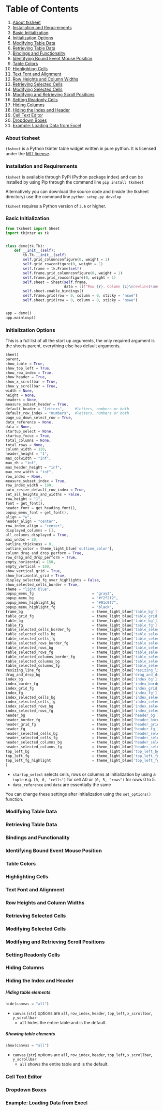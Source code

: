 # Table of Contents
1. [About tksheet](https://github.com/ragardner/tksheet/blob/master/DOCUMENTATION.md#About-tksheet)
2. [Installation and Requirements](https://github.com/ragardner/tksheet/blob/master/DOCUMENTATION.md#Installation-and-Requirements)
3. [Basic Initialization](https://github.com/ragardner/tksheet/blob/master/DOCUMENTATION.md#Basic-Initialization)
4. [Initialization Options](https://github.com/ragardner/tksheet/blob/master/DOCUMENTATION.md#Initialization-Options)
5. [Modifying Table Data](https://github.com/ragardner/tksheet/blob/master/DOCUMENTATION.md#Modifying-Table-Data)
6. [Retrieving Table Data](https://github.com/ragardner/tksheet/blob/master/DOCUMENTATION.md#Retrieving-Table-Data)
7. [Bindings and Functionality](https://github.com/ragardner/tksheet/blob/master/DOCUMENTATION.md#Bindings-and-Functionality)
8. [Identifying Bound Event Mouse Position](https://github.com/ragardner/tksheet/blob/master/DOCUMENTATION.md#Identifying-Bound-Event-Mouse-Position)
9. [Table Colors](https://github.com/ragardner/tksheet/blob/master/DOCUMENTATION.md#Table-Colors)
10. [Highlighting Cells](https://github.com/ragardner/tksheet/blob/master/DOCUMENTATION.md#Highlighting-Cells)
11. [Text Font and Alignment](https://github.com/ragardner/tksheet/blob/master/DOCUMENTATION.md#Text-Font-and-Alignment)
12. [Row Heights and Column Widths](https://github.com/ragardner/tksheet/blob/master/DOCUMENTATION.md#Row-Heights-and-Column-Widths)
13. [Retrieving Selected Cells](https://github.com/ragardner/tksheet/blob/master/DOCUMENTATION.md#Retrieving-Selected-Cells)
14. [Modifying Selected Cells](https://github.com/ragardner/tksheet/blob/master/DOCUMENTATION.md#Modifying-Selected-Cells)
15. [Modifying and Retrieving Scroll Positions](https://github.com/ragardner/tksheet/blob/master/DOCUMENTATION.md#Modifying-and-Retrieving-Scroll-Positions)
16. [Setting Readonly Cells](https://github.com/ragardner/tksheet/blob/master/DOCUMENTATION.md#Setting-Readonly-Cells)
17. [Hiding Columns](https://github.com/ragardner/tksheet/blob/master/DOCUMENTATION.md#Hiding-Columns)
18. [Hiding the Index and Header](https://github.com/ragardner/tksheet/blob/master/DOCUMENTATION.md#Hiding-the-Index-and-Header)
19. [Cell Text Editor](https://github.com/ragardner/tksheet/blob/master/DOCUMENTATION.md#Cell-Text-Editor)
20. [Dropdown Boxes](https://github.com/ragardner/tksheet/blob/master/DOCUMENTATION.md#Dropdown-Boxes)
21. [Example: Loading Data from Excel](https://github.com/ragardner/tksheet/blob/master/DOCUMENTATION.md#Example:-Loading-Data-from-Excel)


### About tksheet
`tksheet` is a Python tkinter table widget written in pure python. It is licensed under the [MIT license](https://github.com/ragardner/tksheet/blob/master/LICENSE.txt).

### Installation and Requirements
`tksheet` is available through PyPi (Python package index) and can be installed by using Pip through the command line `pip install tksheet`

Alternatively you can download the source code and (inside the tksheet directory) use the command line `python setup.py develop`

`tksheet` requires a Python version of `3.6` or higher.

### Basic Initialization
```python
from tksheet import Sheet
import tkinter as tk


class demo(tk.Tk):
    def __init__(self):
        tk.Tk.__init__(self)
        self.grid_columnconfigure(0, weight = 1)
        self.grid_rowconfigure(0, weight = 1)
        self.frame = tk.Frame(self)
        self.frame.grid_columnconfigure(0, weight = 1)
        self.frame.grid_rowconfigure(0, weight = 1)
        self.sheet = Sheet(self.frame,
                           data = [[f"Row {r}, Column {c}\nnewline1\nnewline2" for c in range(5)] for r in range(5)])
        self.sheet.enable_bindings()
        self.frame.grid(row = 0, column = 0, sticky = "nswe")
        self.sheet.grid(row = 0, column = 0, sticky = "nswe")


app = demo()
app.mainloop()
```

### Initialization Options
This is a full list of all the start up arguments, the only required argument is the sheets parent, everything else has default arguments.

```python
Sheet(
parent,
show_table = True,
show_top_left = True,
show_row_index = True,
show_header = True,
show_x_scrollbar = True,
show_y_scrollbar = True,
width = None,
height = None,
headers = None,
measure_subset_header = True,
default_header = "letters",     #letters, numbers or both
default_row_index = "numbers",  #letters, numbers or both
page_up_down_select_row = True,
data_reference = None,
data = None,
startup_select = None,
startup_focus = True,
total_columns = None,
total_rows = None,
column_width = 120,
header_height = "1",
max_colwidth = "inf",
max_rh = "inf",
max_header_height = "inf",
max_row_width = "inf",
row_index = None,
measure_subset_index = True,
row_index_width = 100,
auto_resize_default_row_index = True,
set_all_heights_and_widths = False,
row_height = "1",
font = get_font(),
header_font = get_heading_font(),
popup_menu_font = get_font(),
align = "w",
header_align = "center",
row_index_align = "center",
displayed_columns = [],
all_columns_displayed = True,
max_undos = 20,
outline_thickness = 0,
outline_color = theme_light_blue['outline_color'],
column_drag_and_drop_perform = True,
row_drag_and_drop_perform = True,
empty_horizontal = 150,
empty_vertical = 100,
show_vertical_grid = True,
show_horizontal_grid = True,
display_selected_fg_over_highlights = False,
show_selected_cells_border = True,
theme = "light blue",
popup_menu_fg                           = "gray2",
popup_menu_bg                           = "#f2f2f2",
popup_menu_highlight_bg                 = "#91c9f7",
popup_menu_highlight_fg                 = "black",
frame_bg                                = theme_light_blue['table_bg'],
table_grid_fg                           = theme_light_blue['table_grid_fg'],
table_bg                                = theme_light_blue['table_bg'],
table_fg                                = theme_light_blue['table_fg'], 
table_selected_cells_border_fg          = theme_light_blue['table_selected_cells_border_fg'],
table_selected_cells_bg                 = theme_light_blue['table_selected_cells_bg'],
table_selected_cells_fg                 = theme_light_blue['table_selected_cells_fg'],
table_selected_rows_border_fg           = theme_light_blue['table_selected_rows_border_fg'],
table_selected_rows_bg                  = theme_light_blue['table_selected_rows_bg'],
table_selected_rows_fg                  = theme_light_blue['table_selected_rows_fg'],
table_selected_columns_border_fg        = theme_light_blue['table_selected_columns_border_fg'],
table_selected_columns_bg               = theme_light_blue['table_selected_columns_bg'],
table_selected_columns_fg               = theme_light_blue['table_selected_columns_fg'],
resizing_line_fg                        = theme_light_blue['resizing_line_fg'],
drag_and_drop_bg                        = theme_light_blue['drag_and_drop_bg'],
index_bg                                = theme_light_blue['index_bg'],
index_border_fg                         = theme_light_blue['index_border_fg'],
index_grid_fg                           = theme_light_blue['index_grid_fg'],
index_fg                                = theme_light_blue['index_fg'],
index_selected_cells_bg                 = theme_light_blue['index_selected_cells_bg'],
index_selected_cells_fg                 = theme_light_blue['index_selected_cells_fg'],
index_selected_rows_bg                  = theme_light_blue['index_selected_rows_bg'],
index_selected_rows_fg                  = theme_light_blue['index_selected_rows_fg'],
header_bg                               = theme_light_blue['header_bg'],
header_border_fg                        = theme_light_blue['header_border_fg'],
header_grid_fg                          = theme_light_blue['header_grid_fg'],
header_fg                               = theme_light_blue['header_fg'],
header_selected_cells_bg                = theme_light_blue['header_selected_cells_bg'],
header_selected_cells_fg                = theme_light_blue['header_selected_cells_fg'],
header_selected_columns_bg              = theme_light_blue['header_selected_columns_bg'],
header_selected_columns_fg              = theme_light_blue['header_selected_columns_fg'],
top_left_bg                             = theme_light_blue['top_left_bg'],
top_left_fg                             = theme_light_blue['top_left_fg'],
top_left_fg_highlight                   = theme_light_blue['top_left_fg_highlight']
)
```

 - `startup_select` selects cells, rows or columns at initialization by using a `tuple` e.g. `(0, 0, "cells")` for cell A0 or `(0, 5, "rows")` for rows 0 to 5.
 - `data_reference` and `data` are essentially the same

You can change these settings after initialization using the `set_options()` function.

### Modifying Table Data


### Retrieving Table Data


### Bindings and Functionality


### Identifying Bound Event Mouse Position


### Table Colors


### Highlighting Cells


### Text Font and Alignment


### Row Heights and Column Widths


### Retrieving Selected Cells


### Modifying Selected Cells


### Modifying and Retrieving Scroll Positions


### Setting Readonly Cells


### Hiding Columns


### Hiding the Index and Header

##### Hiding table elements
```python
hide(canvas = "all")
```
 - `canvas` (`str`) options are `all`, `row_index`, `header`, `top_left`, `x_scrollbar`, `y_scrollbar`
	- `all` hides the entire table and is the default.

##### Showing table elements
```python
show(canvas = "all")
```
 - `canvas` (`str`) options are `all`, `row_index`, `header`, `top_left`, `x_scrollbar`, `y_scrollbar`
	- `all` shows the entire table and is the default.


### Cell Text Editor


### Dropdown Boxes


### Example: Loading Data from Excel






















